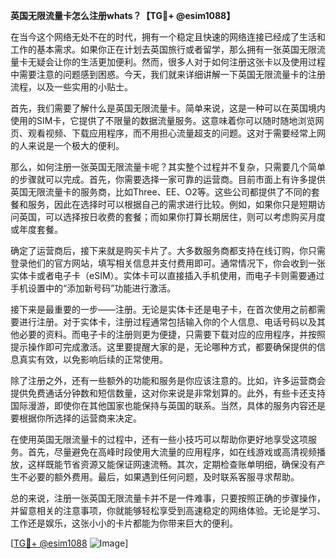 **英国无限流量卡怎么注册whats？【TG💪+ @esim1088】**

在当今这个网络无处不在的时代，拥有一个稳定且快速的网络连接已经成了生活和工作的基本需求。如果你正在计划去英国旅行或者留学，那么拥有一张英国无限流量卡无疑会让你的生活更加便利。然而，很多人对于如何注册这张卡以及使用过程中需要注意的问题感到困惑。今天，我们就来详细讲解一下英国无限流量卡的注册流程，以及一些实用的小贴士。

首先，我们需要了解什么是英国无限流量卡。简单来说，这是一种可以在英国境内使用的SIM卡，它提供了不限量的数据流量服务。这意味着你可以随时随地浏览网页、观看视频、下载应用程序，而不用担心流量超支的问题。这对于需要经常上网的人来说是一个极大的便利。

那么，如何注册一张英国无限流量卡呢？其实整个过程并不复杂，只需要几个简单的步骤就可以完成。首先，你需要选择一家可靠的运营商。目前市面上有许多提供英国无限流量卡的服务商，比如Three、EE、O2等。这些公司都提供了不同的套餐和服务，因此在选择时可以根据自己的需求进行比较。例如，如果你只是短期访问英国，可以选择按日收费的套餐；而如果你打算长期居住，则可以考虑购买月度或年度套餐。

确定了运营商后，接下来就是购买卡片了。大多数服务商都支持在线订购，你只需登录他们的官方网站，填写相关信息并支付费用即可。通常情况下，你会收到一张实体卡或者电子卡（eSIM）。实体卡可以直接插入手机使用，而电子卡则需要通过手机设置中的“添加新号码”功能进行激活。

接下来是最重要的一步——注册。无论是实体卡还是电子卡，在首次使用之前都需要进行注册。对于实体卡，注册过程通常包括输入你的个人信息、电话号码以及其他必要的资料。而电子卡的注册则更为便捷，只需要下载对应的应用程序，并按照提示操作即可完成激活。这里要提醒大家的是，无论哪种方式，都要确保提供的信息真实有效，以免影响后续的正常使用。

除了注册之外，还有一些额外的功能和服务是你应该注意的。比如，许多运营商会提供免费通话分钟数和短信数量，这对你来说是非常划算的。此外，有些卡还支持国际漫游，即使你在其他国家也能保持与英国的联系。当然，具体的服务内容还是要根据你所选择的运营商来决定。

在使用英国无限流量卡的过程中，还有一些小技巧可以帮助你更好地享受这项服务。首先，尽量避免在高峰时段使用大流量的应用程序，如在线游戏或高清视频播放，这样既能节省资源又能保证网速流畅。其次，定期检查账单明细，确保没有产生不必要的额外费用。最后，如果遇到任何问题，及时联系客服寻求帮助。

总的来说，注册一张英国无限流量卡并不是一件难事，只要按照正确的步骤操作，并留意相关的注意事项，你就能够轻松享受到高速稳定的网络体验。无论是学习、工作还是娱乐，这张小小的卡片都能为你带来巨大的便利。

[[TG💪+ @esim1088](https://t.me/s/esim1088) ![Image](https://i.postimg.cc/4NQfJmqS/Snipaste-2025-05-13-00-14-12.png)]